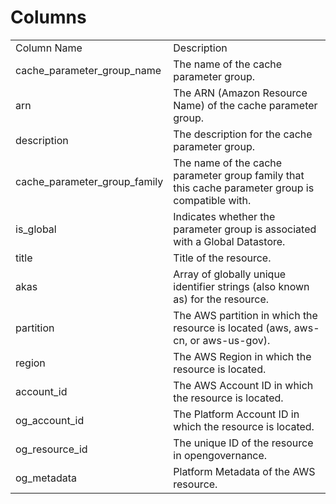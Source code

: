 # Columns  

<table>
	<tr><td>Column Name</td><td>Description</td></tr>
	<tr><td>cache_parameter_group_name</td><td>The name of the cache parameter group.</td></tr>
	<tr><td>arn</td><td>The ARN (Amazon Resource Name) of the cache parameter group.</td></tr>
	<tr><td>description</td><td>The description for the cache parameter group.</td></tr>
	<tr><td>cache_parameter_group_family</td><td>The name of the cache parameter group family that this cache parameter group is compatible with.</td></tr>
	<tr><td>is_global</td><td>Indicates whether the parameter group is associated with a Global Datastore.</td></tr>
	<tr><td>title</td><td>Title of the resource.</td></tr>
	<tr><td>akas</td><td>Array of globally unique identifier strings (also known as) for the resource.</td></tr>
	<tr><td>partition</td><td>The AWS partition in which the resource is located (aws, aws-cn, or aws-us-gov).</td></tr>
	<tr><td>region</td><td>The AWS Region in which the resource is located.</td></tr>
	<tr><td>account_id</td><td>The AWS Account ID in which the resource is located.</td></tr>
	<tr><td>og_account_id</td><td>The Platform Account ID in which the resource is located.</td></tr>
	<tr><td>og_resource_id</td><td>The unique ID of the resource in opengovernance.</td></tr>
	<tr><td>og_metadata</td><td>Platform Metadata of the AWS resource.</td></tr>
</table>